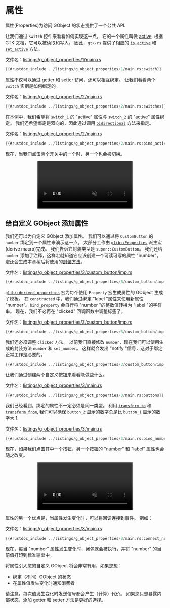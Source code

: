 # 属性

属性(Properties)为访问 GObject 的状态提供了一个公共 API.

让我们通过 `Switch` 控件来看看如何实现这一点。 它的一个属性叫做  [active](https://gtk-rs.org/gtk4-rs/stable/latest/docs/gtk4/struct.Switch.html#active). 根据 GTK 文档，它可以被读取和写入。 因此，`gtk-rs` 提供了相应的  [`is_active`](https://gtk-rs.org/gtk4-rs/stable/latest/docs/gtk4/struct.Switch.html#method.is_active) 和 [`set_active`](https://gtk-rs.org/gtk4-rs/stable/latest/docs/gtk4/struct.Switch.html#method.set_active) 方法。

文件名：<a class=file-link href="https://github.com/gtk-rs/gtk4-rs/blob/master/book/listings/g_object_properties/1/main.rs">listings/g_object_properties/1/main.rs</a>

```rust
{{#rustdoc_include ../listings/g_object_properties/1/main.rs:switch}}
```

属性不仅可以通过 getter 和 setter 访问，还可以相互绑定。 让我们看看两个 `Switch` 实例是如何绑定的。

文件名：<a class=file-link href="https://github.com/gtk-rs/gtk4-rs/blob/master/book/listings/g_object_properties/2/main.rs">listings/g_object_properties/2/main.rs</a>

```rust
{{#rustdoc_include ../listings/g_object_properties/2/main.rs:switches}}
```

在本例中，我们希望将 `switch_1` 的 "active" 属性与 `switch_2` 的 "active" 属性绑定。 我们还希望绑定是双向的，因此通过调用 [`bidirectional`](https://gtk-rs.org/gtk-rs-core/stable/latest/docs/glib/object/struct.BindingBuilder.html#method.bidirectional) 方法来指定。

文件名：<a class=file-link href="https://github.com/gtk-rs/gtk4-rs/blob/master/book/listings/g_object_properties/2/main.rs">listings/g_object_properties/2/main.rs</a>

```rust
{{#rustdoc_include ../listings/g_object_properties/2/main.rs:bind_active}}
```

现在，当我们点击两个开关中的一个时，另一个也会被切换。

<div style="text-align:center">
 <video autoplay muted loop>
    <source src="vid/g_object_properties_switches.webm">
    <p>A video which shows that toggling one button also toggles the other one </p>
 </video>
</div>

## 给自定义 GObject 添加属性

我们还可以为自定义 GObject 添加属性。 我们可以通过将 `CustomButton` 的 `number` 绑定到一个属性来演示这一点。 大部分工作由 [`glib::Properties`](https://gtk-rs.org/gtk-rs-core/stable/latest/docs/glib/derive.Properties.html) 派生宏(derive macro)完成。 我们告诉它封装类型是 `super::CustomButton`。 我们还给 `number` 添加了注释，这样宏就知道它应该创建一个可读可写的属性 "number"。 宏还会生成本章稍后将使用的[封装方法](https://gtk-rs.org/gtk-rs-core/stable/latest/docs/glib/derive.Properties.html#generated-wrapper-methods)。

文件名：<a class=file-link href="https://github.com/gtk-rs/gtk4-rs/blob/master/book/listings/g_object_properties/3/custom_button/imp.rs">listings/g_object_properties/3/custom_button/imp.rs</a>

```rust
{{#rustdoc_include ../listings/g_object_properties/3/custom_button/imp.rs:custom_button}}
```

[`glib::derived_properties`](https://gtk-rs.org/gtk-rs-core/stable/latest/docs/glib/attr.derived_properties.html) 宏为每个使用 `Property` 宏生成属性的 GObject 生成了模板。 在 `constructed` 中，我们通过绑定 "label "属性来使用新属性 "number"。`bind_property` 会自行将 "number "的整数值转换为 "label "的字符串。 现在，我们不必再在 "clicked" 回调函数中调整标签了。

文件名：<a class=file-link href="https://github.com/gtk-rs/gtk4-rs/blob/master/book/listings/g_object_properties/3/custom_button/imp.rs">listings/g_object_properties/3/custom_button/imp.rs</a>

```rust
{{#rustdoc_include ../listings/g_object_properties/3/custom_button/imp.rs:object_impl}}
```

我们还必须调整 `clicked` 方法。 以前我们直接修改 `number`，现在我们可以使用生成的封装方法 `number` 和 `set_number`。 这样就会发出 "notify "信号，这对于绑定正常工作是必要的。

```rust
{{#rustdoc_include ../listings/g_object_properties/3/custom_button/imp.rs:button_impl}}
```

让我们通过创建两个自定义按钮来看看能做些什么。

文件名：<a class=file-link href="https://github.com/gtk-rs/gtk4-rs/blob/master/book/listings/g_object_properties/3/main.rs">listings/g_object_properties/3/main.rs</a>

```rust
{{#rustdoc_include ../listings/g_object_properties/3/main.rs:buttons}}
```

我们已经看到，绑定的属性不一定必须是同一类型。 利用 [`transform_to`](https://gtk-rs.org/gtk-rs-core/stable/latest/docs/glib/object/struct.BindingBuilder.html#method.transform_to) 和 [`transform_from`](https://gtk-rs.org/gtk-rs-core/stable/latest/docs/glib/object/struct.BindingBuilder.html#method.transform_from), 我们可以确保 `button_2` 显示的数字总是比 `button_1` 显示的数字大 1.

文件名：<a class=file-link href="https://github.com/gtk-rs/gtk4-rs/blob/master/book/listings/g_object_properties/3/main.rs">listings/g_object_properties/3/main.rs</a>

```rust
{{#rustdoc_include ../listings/g_object_properties/3/main.rs:bind_numbers}}
```
现在，如果我们点击其中一个按钮，另一个按钮的 "number" 和 "label" 属性也会随之改变。

<div style="text-align:center">
 <video autoplay muted loop>
    <source src="vid/g_object_properties_buttons.webm">
    <p>A video which shows that pressing on one button also changes the number on the other one</p>
 </video>
</div>

属性的另一个优点是，当属性发生变化时，可以将回调连接到事件。 例如：

文件名：<a class=file-link href="https://github.com/gtk-rs/gtk4-rs/blob/master/book/listings/g_object_properties/3/main.rs">listings/g_object_properties/3/main.rs</a>

```rust
{{#rustdoc_include ../listings/g_object_properties/3/main.rs:connect_notify}}
```

现在，每当 "number" 属性发生变化时，闭包就会被执行，并将 "number" 的当前值打印到标准输出中。 

将属性引入您的自定义 GObject 将会非常有用，如果您想：

- 绑定（不同）GObject 的状态
- 在属性值发生变化时通知消费者

请注意，每次值发生变化时发送信号都会产生（计算）代价。 如果您只想暴露内部状态，添加 getter 和 setter 方法是更好的选择。
